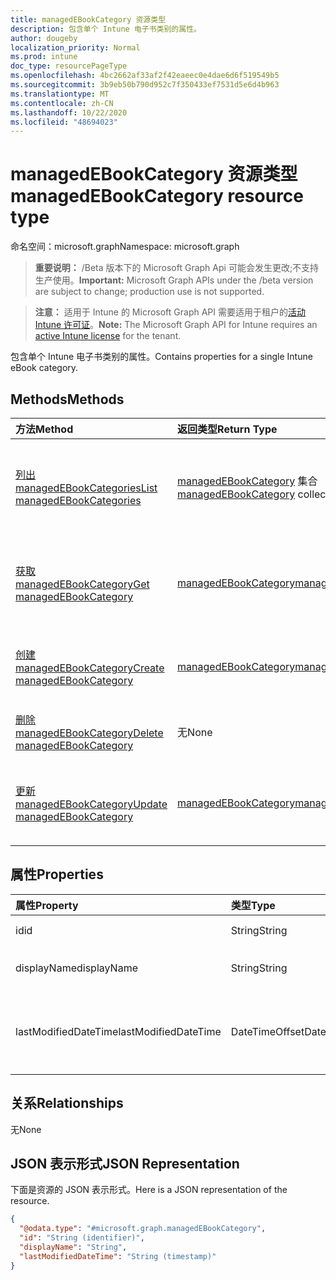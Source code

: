 ```yaml
---
title: managedEBookCategory 资源类型
description: 包含单个 Intune 电子书类别的属性。
author: dougeby
localization_priority: Normal
ms.prod: intune
doc_type: resourcePageType
ms.openlocfilehash: 4bc2662af33af2f42eaeec0e4dae6d6f519549b5
ms.sourcegitcommit: 3b9eb50b790d952c7f350433ef7531d5e6d4b963
ms.translationtype: MT
ms.contentlocale: zh-CN
ms.lasthandoff: 10/22/2020
ms.locfileid: "48694023"
---
```

# <a name="managedebookcategory-resource-type"></a><span data-ttu-id="527ea-103">managedEBookCategory 资源类型</span><span class="sxs-lookup"><span data-stu-id="527ea-103">managedEBookCategory resource type</span></span>

<span data-ttu-id="527ea-104">命名空间：microsoft.graph</span><span class="sxs-lookup"><span data-stu-id="527ea-104">Namespace: microsoft.graph</span></span>

> <span data-ttu-id="527ea-105">**重要说明：** /Beta 版本下的 Microsoft Graph Api 可能会发生更改;不支持生产使用。</span><span class="sxs-lookup"><span data-stu-id="527ea-105">**Important:** Microsoft Graph APIs under the /beta version are subject to change; production use is not supported.</span></span>

> <span data-ttu-id="527ea-106">**注意：** 适用于 Intune 的 Microsoft Graph API 需要适用于租户的[活动 Intune 许可证](https://go.microsoft.com/fwlink/?linkid=839381)。</span><span class="sxs-lookup"><span data-stu-id="527ea-106">**Note:** The Microsoft Graph API for Intune requires an [active Intune license](https://go.microsoft.com/fwlink/?linkid=839381) for the tenant.</span></span>

<span data-ttu-id="527ea-107">包含单个 Intune 电子书类别的属性。</span><span class="sxs-lookup"><span data-stu-id="527ea-107">Contains properties for a single Intune eBook category.</span></span>

## <a name="methods"></a><span data-ttu-id="527ea-108">Methods</span><span class="sxs-lookup"><span data-stu-id="527ea-108">Methods</span></span>
|<span data-ttu-id="527ea-109">方法</span><span class="sxs-lookup"><span data-stu-id="527ea-109">Method</span></span>|<span data-ttu-id="527ea-110">返回类型</span><span class="sxs-lookup"><span data-stu-id="527ea-110">Return Type</span></span>|<span data-ttu-id="527ea-111">说明</span><span class="sxs-lookup"><span data-stu-id="527ea-111">Description</span></span>|
|:---|:---|:---|
|[<span data-ttu-id="527ea-112">列出 managedEBookCategories</span><span class="sxs-lookup"><span data-stu-id="527ea-112">List managedEBookCategories</span></span>](../api/intune-books-managedebookcategory-list.md)|<span data-ttu-id="527ea-113">[managedEBookCategory](../resources/intune-books-managedebookcategory.md) 集合</span><span class="sxs-lookup"><span data-stu-id="527ea-113">[managedEBookCategory](../resources/intune-books-managedebookcategory.md) collection</span></span>|<span data-ttu-id="527ea-114">列出 [managedEBookCategory](../resources/intune-books-managedebookcategory.md) 对象的属性和关系。</span><span class="sxs-lookup"><span data-stu-id="527ea-114">List properties and relationships of the [managedEBookCategory](../resources/intune-books-managedebookcategory.md) objects.</span></span>|
|[<span data-ttu-id="527ea-115">获取 managedEBookCategory</span><span class="sxs-lookup"><span data-stu-id="527ea-115">Get managedEBookCategory</span></span>](../api/intune-books-managedebookcategory-get.md)|[<span data-ttu-id="527ea-116">managedEBookCategory</span><span class="sxs-lookup"><span data-stu-id="527ea-116">managedEBookCategory</span></span>](../resources/intune-books-managedebookcategory.md)|<span data-ttu-id="527ea-117">读取 [managedEBookCategory](../resources/intune-books-managedebookcategory.md) 对象的属性和关系。</span><span class="sxs-lookup"><span data-stu-id="527ea-117">Read properties and relationships of the [managedEBookCategory](../resources/intune-books-managedebookcategory.md) object.</span></span>|
|[<span data-ttu-id="527ea-118">创建 managedEBookCategory</span><span class="sxs-lookup"><span data-stu-id="527ea-118">Create managedEBookCategory</span></span>](../api/intune-books-managedebookcategory-create.md)|[<span data-ttu-id="527ea-119">managedEBookCategory</span><span class="sxs-lookup"><span data-stu-id="527ea-119">managedEBookCategory</span></span>](../resources/intune-books-managedebookcategory.md)|<span data-ttu-id="527ea-120">创建新的 [managedEBookCategory](../resources/intune-books-managedebookcategory.md) 对象。</span><span class="sxs-lookup"><span data-stu-id="527ea-120">Create a new [managedEBookCategory](../resources/intune-books-managedebookcategory.md) object.</span></span>|
|[<span data-ttu-id="527ea-121">删除 managedEBookCategory</span><span class="sxs-lookup"><span data-stu-id="527ea-121">Delete managedEBookCategory</span></span>](../api/intune-books-managedebookcategory-delete.md)|<span data-ttu-id="527ea-122">无</span><span class="sxs-lookup"><span data-stu-id="527ea-122">None</span></span>|<span data-ttu-id="527ea-123">删除 [managedEBookCategory](../resources/intune-books-managedebookcategory.md)。</span><span class="sxs-lookup"><span data-stu-id="527ea-123">Deletes a [managedEBookCategory](../resources/intune-books-managedebookcategory.md).</span></span>|
|[<span data-ttu-id="527ea-124">更新 managedEBookCategory</span><span class="sxs-lookup"><span data-stu-id="527ea-124">Update managedEBookCategory</span></span>](../api/intune-books-managedebookcategory-update.md)|[<span data-ttu-id="527ea-125">managedEBookCategory</span><span class="sxs-lookup"><span data-stu-id="527ea-125">managedEBookCategory</span></span>](../resources/intune-books-managedebookcategory.md)|<span data-ttu-id="527ea-126">更新 [managedEBookCategory](../resources/intune-books-managedebookcategory.md) 对象的属性。</span><span class="sxs-lookup"><span data-stu-id="527ea-126">Update the properties of a [managedEBookCategory](../resources/intune-books-managedebookcategory.md) object.</span></span>|

## <a name="properties"></a><span data-ttu-id="527ea-127">属性</span><span class="sxs-lookup"><span data-stu-id="527ea-127">Properties</span></span>
|<span data-ttu-id="527ea-128">属性</span><span class="sxs-lookup"><span data-stu-id="527ea-128">Property</span></span>|<span data-ttu-id="527ea-129">类型</span><span class="sxs-lookup"><span data-stu-id="527ea-129">Type</span></span>|<span data-ttu-id="527ea-130">说明</span><span class="sxs-lookup"><span data-stu-id="527ea-130">Description</span></span>|
|:---|:---|:---|
|<span data-ttu-id="527ea-131">id</span><span class="sxs-lookup"><span data-stu-id="527ea-131">id</span></span>|<span data-ttu-id="527ea-132">String</span><span class="sxs-lookup"><span data-stu-id="527ea-132">String</span></span>|<span data-ttu-id="527ea-133">实体的键。</span><span class="sxs-lookup"><span data-stu-id="527ea-133">The key of the entity.</span></span>|
|<span data-ttu-id="527ea-134">displayName</span><span class="sxs-lookup"><span data-stu-id="527ea-134">displayName</span></span>|<span data-ttu-id="527ea-135">String</span><span class="sxs-lookup"><span data-stu-id="527ea-135">String</span></span>|<span data-ttu-id="527ea-136">电子书类别的名称。</span><span class="sxs-lookup"><span data-stu-id="527ea-136">The name of the eBook category.</span></span>|
|<span data-ttu-id="527ea-137">lastModifiedDateTime</span><span class="sxs-lookup"><span data-stu-id="527ea-137">lastModifiedDateTime</span></span>|<span data-ttu-id="527ea-138">DateTimeOffset</span><span class="sxs-lookup"><span data-stu-id="527ea-138">DateTimeOffset</span></span>|<span data-ttu-id="527ea-139">上次修改 ManagedEBookCategory 的日期和时间。</span><span class="sxs-lookup"><span data-stu-id="527ea-139">The date and time the ManagedEBookCategory was last modified.</span></span>|

## <a name="relationships"></a><span data-ttu-id="527ea-140">关系</span><span class="sxs-lookup"><span data-stu-id="527ea-140">Relationships</span></span>
<span data-ttu-id="527ea-141">无</span><span class="sxs-lookup"><span data-stu-id="527ea-141">None</span></span>

## <a name="json-representation"></a><span data-ttu-id="527ea-142">JSON 表示形式</span><span class="sxs-lookup"><span data-stu-id="527ea-142">JSON Representation</span></span>
<span data-ttu-id="527ea-143">下面是资源的 JSON 表示形式。</span><span class="sxs-lookup"><span data-stu-id="527ea-143">Here is a JSON representation of the resource.</span></span>
<!-- {
  "blockType": "resource",
  "keyProperty": "id",
  "@odata.type": "microsoft.graph.managedEBookCategory"
}
-->
``` json
{
  "@odata.type": "#microsoft.graph.managedEBookCategory",
  "id": "String (identifier)",
  "displayName": "String",
  "lastModifiedDateTime": "String (timestamp)"
}
```






